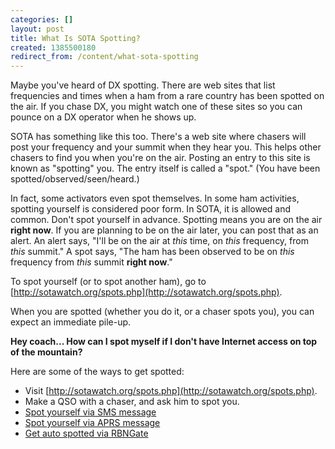 ```yaml
---
categories: []
layout: post
title: What Is SOTA Spotting?
created: 1385500180
redirect_from: /content/what-sota-spotting
---
```

Maybe you've heard of DX spotting.  There are web sites that list frequencies and times when a ham from a rare country has been spotted on the air.  If you chase DX, you might watch one of these sites so you can pounce on a DX operator when he shows up.

SOTA has something like this too.  There's a web site where chasers will post your frequency and your summit when they hear you.  This helps other chasers to find you when you're on the air.  Posting an entry to this site is known as "spotting" you.  The entry itself is called a "spot."  (You have been spotted/observed/seen/heard.)

In fact, some activators even spot themselves.  In some ham activities, spotting yourself is considered poor form.  In SOTA, it is allowed and common.  Don't spot yourself in advance.  Spotting means you are on the air **right now**.  If you are planning to be on the air later, you can post that as an alert.  An alert says, "I'll be on the air at *this* time, on *this* frequency, from *this* summit."  A spot says, "The ham has been observed to be on *this* frequency from *this* summit **right now**."

To spot yourself (or to spot another ham), go to [http://sotawatch.org/spots.php](http://sotawatch.org/spots.php).

When you are spotted (whether you do it, or a chaser spots you), you can expect an immediate pile-up.

**Hey coach... How can I spot myself if I don't have Internet access on top of the mountain?**

Here are some of the ways to get spotted:

* Visit [http://sotawatch.org/spots.php](http://sotawatch.org/spots.php).
* Make a QSO with a chaser, and ask him to spot you.
* [Spot yourself via SMS message](http://k4kpk.com/content/sota-self-spot-sms-usa)
* [Spot yourself via APRS message](http://k4kpk.com/content/sota-self-spot-aprs)
* [Get auto spotted via RBNGate](http://k4kpk.com/content/how-get-auto-spotted-rbngate)
